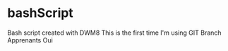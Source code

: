 # bashScript
Bash script created with DWM8
This is the first time I'm using GIT
Branch Apprenants
Oui
